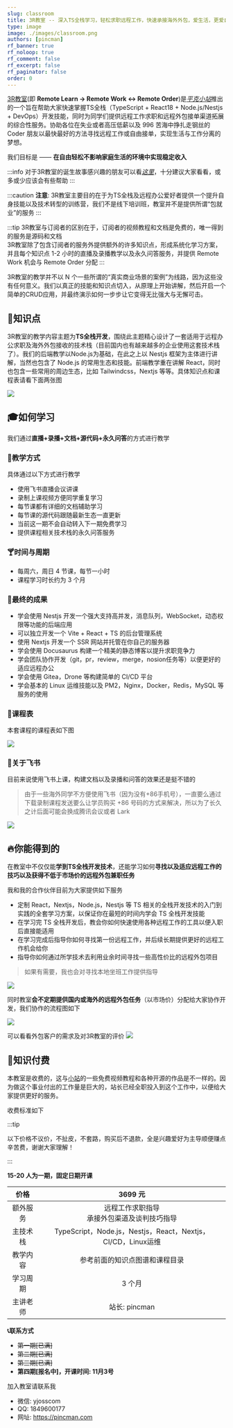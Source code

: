 ```yaml
---
slug: classroom
title: 3R教室 -- 深入TS全栈学习，轻松求职远程工作，快速承接海外外包，爱生活，更爱自由!
type: image
image: ./images/classroom.png
authors: [pincman]
rf_banner: true
rf_noloop: true
rf_comment: false
rf_excerpt: false
rf_paginator: false
order: 0
---
```


[site]:  https://pincman.com
[classroom]: /classroom
[story]: /story
[subscriber]:  /about#订阅者
[react18-course]: /docs/courses/react18-practise
[nestjs-course]: /docs/courses/nestjs-practise/

[3R教室][classroom](即 **Remote Learn -> Remote Work <-> Remote Order**)是[*平克小站*][site]推出的一个旨在帮助大家快速掌握TS全栈（TypeScript + React18 +  Node.js/Nestjs + DevOps）开发技能，同时为同学们提供远程工作求职和远程外包接单渠道拓展的综合性服务。协助各位在失业或者高压低薪以及 996 苦海中挣扎走钢丝的 Coder 朋友以最快最好的方法寻找远程工作或自由接单，实现生活与工作分离的梦想。

我们目标是 —— **在自由轻松不影响家庭生活的环境中实现稳定收入**

:::info
对于3R教室的诞生故事感兴趣的朋友可以看[*这里*][story]，十分建议大家看看，或多或少应该会有些帮助
:::

:::caution
**注意**: 3R教室主要目的在于为TS全栈及远程办公爱好者提供一个提升自身技能以及技术转型的训练营，我们不是线下培训班，教室并不是提供所谓“包就业”的服务
:::

:::tip
3R教室与订阅者的区别在于，订阅者的视频教程和文档是免费的，唯一得到的服务是源码和文档<br />3R教室除了包含订阅者的服务外提供额外的许多知识点，形成系统化学习方案，并且每个知识点 1-2 小时的直播及录播教学以及永久问答服务，并提供 Remote Work 机会与 Remote Order 分配
:::

3R教室的教学并不以 N 个一些所谓的“真实商业场景的案例”为线路，因为这些没有任何意义。我们以真正的技能和知识点切入，从原理上开始讲解，然后开启一个简单的CRUD应用，并最终演示如何一步步让它变得无比强大与无懈可击。

## 🧊知识点

3R教室的教学内容主题为**TS全栈开发**，围绕此主题精心设计了一套适用于远程办公求职及海外外包接收的技术栈（目前国内也有越来越多的企业使用这套技术栈了）。我们的后端教学以Node.js为基础，在此之上以 Nestjs 框架为主体进行讲解，当然也包含了 Node.js 的常用生态和技能。前端教学重在讲解 React，同时也包含一些常用的周边生态，比如 Tailwindcss，Nextjs 等等。具体知识点和课程表请看下面两张图

![](https://img.pincman.com/media202210201615940.png)

## 🎓如何学习

我们通过**直播+录播+文档+源代码+永久问答**的方式进行教学

### 📏教学方式

具体通过以下方式进行教学

- 使用飞书直播会议讲课
- 录制上课视频方便同学重复学习
- 每节课都有详细的文档辅助学习
- 每节课的源代码跟随最新生态一直更新
- 当前这一期不会自动转入下一期免费学习
- 提供课程相关技术栈的永久问答服务

### 🍸时间与周期

- 每周六，周日 4 节课，每节一小时
- 课程学习时长约为 3 个月

### 🍍最终的成果

- 学会使用 Nestjs 开发一个强大支持高并发，消息队列，WebSocket，动态权限等功能的后端应用
- 可以独立开发一个 Vite + React + TS 的后台管理系统
- 使用 Nextjs 开发一个 SSR 网站并托管在你自己的服务器
- 学会使用 Docusaurus 构建一个精美的静态博客以提升求职竞争力
- 学会团队协作开发（git，pr，review，merge，nosion任务等）以便更好的适应远程办公
- 学会使用 Gitea，Drone 等构建简单的 CI/CD 平台
- 学会基本的 Linux 运维技能以及 PM2，Nginx，Docker，Redis，MySQL 等服务的使用

### 📝课程表

本套课程的课程表如下图

![](https://img.pincman.com/media202210171503625.png)

### 🚀关于飞书

目前来说使用飞书上课，构建文档以及录播和问答的效果还是挺不错的

> 由于一些海外同学不方便使用飞书（因为没有+86手机号），一直要么通过下载录制课程发送要么让学员购买 +86 号码的方式来解决，所以为了长久之计后面可能会换成腾讯会议或者 Lark

![](https://img.pincman.com/media202210192038222.png)

## 🔥你能得到的

在教室中不仅仅能**学到TS全栈开发技术**，还能学习如何**寻找以及适应远程工作的技巧以及获得不低于市场价的远程外包兼职任务**

我和我的合作伙伴目前为大家提供如下服务

-   定制 React，Nextjs，Node.js，Nestjs 等 TS 相关的全栈开发技术的入门到实践的全套学习方案，以保证你在最短的时间内学会 TS 全栈开发技能
-   在学习完 TS 全栈开发后，教会你如何快速使用各种远程工作的工具以便入职后直接能适用
-   在学习完成后指导你如何寻找第一份远程工作，并后续长期提供更好的远程工作机会给你
-   指导你如何通过所学技术去利用业余时间寻找一些高性价比的远程外包项目

> 如果有需要，我也会对寻找本地坐班工作提供指导

![](https://img.pincman.com/media/202210160223823.png)

同时教室**会不定期提供国内或海外的远程外包任务**（以市场价）分配给大家协作开发，我们协作的流程图如下

![](https://img.pincman.com/media202210141650562.png)

可以看看外包客户的需求及对3R教室的评价
![](https://img.pincman.com/media202210192204674.jpg)

## 🔔知识付费

本教室是收费的，这与[小站](https://pincman.com/)的一些免费视频教程和各种开源的作品是不一样的。因为做这个事业付出的工作量是巨大的，站长已经全职投入到这个工作中，以便给大家提供更好的服务。

收费标准如下

:::tip

以下价格不议价，不扯皮，不套路，购买后不退款，全是兴趣爱好为主导顺便赚点辛苦费，谢谢大家理解！

:::

**15-20 人为一期，固定日期开课**

|   价格   |                         3699 元                         |
| :------: | :----------------------------------------------------: |
| 额外服务 |    远程工作求职指导<br />承接外包渠道及谈判技巧指导    |
| 主技术栈 | TypeScript，Node.js，Nestjs，React，Nextjs，CI/CD，Linux运维 |
| 教学内容 |             参考前面的知识点图谱和课程目录             |
| 学习周期 |                         3 个月                          |
| 主讲老师 |                     站长: pincman                      |

**📞联系方式**

-   ~~第一期[已满]~~
-   ~~第二期[已满]~~
-   ~~第三期[已满]~~
-   **第四期[报名中]，开课时间: 11月3号**

加入教室请联系我

- 微信: yjosscom
- QQ: 1849600177
- 网址: https://pincman.com
